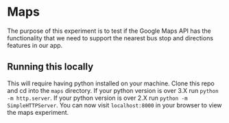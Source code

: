 # Maps
The purpose of this experiment is to test if the Google Maps API has the functionality that we need to support the nearest bus stop and directions features in our app. 

## Running this locally
This will require having python installed on your machine. Clone this repo and cd into the `maps` directory. If your python version is over 3.X run `python -m http.server`. If your python version is over 2.X run `python -m SimpleHTTPServer`. You can now visit `localhost:8000` in your browser to view the maps experiment.
